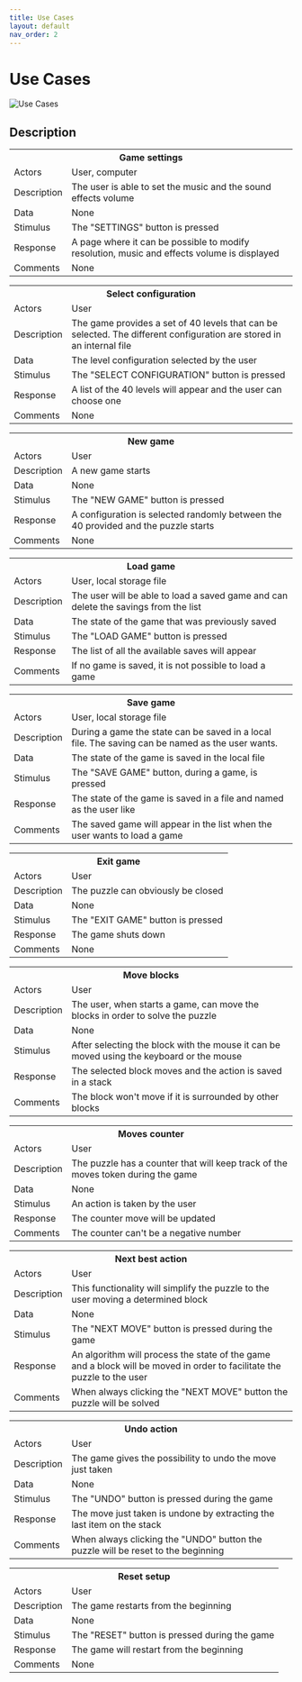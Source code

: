 ```yaml
---
title: Use Cases
layout: default
nav_order: 2
---
```


# Use Cases

![Use Cases]({{site.baseurl}}/assets/diagrams/use_case.svg)

## Description

[//]: # (Game settings)
<table>
    <tr>
        <th colspan="2"> Game settings </th>
    </tr>
    <tr>
        <td>Actors</td>
        <td> User, computer </td>
    </tr>
    <tr>
        <td>Description</td>
        <td> The user is able to set the music and the sound effects volume </td>
    </tr>
    <tr>
        <td>Data</td>
        <td> None </td>
    </tr>
    <tr>
        <td>Stimulus</td>
        <td> The "SETTINGS" button is pressed </td>
    </tr>
    <tr>
        <td>Response</td>
        <td> A page where it can be possible to modify resolution, music and effects volume is displayed </td>
    </tr>
    <tr>
        <td>Comments</td>
        <td> None </td>
    </tr>
</table>

[//]: # (Select configuration)
<table>
    <tr>
        <th colspan="2"> Select configuration </th>
    </tr>
    <tr>
        <td>Actors</td>
        <td> User </td>
    </tr>
    <tr>
        <td>Description</td>
        <td> The game provides a set of 40 levels that can be selected. The different configuration are stored in an internal file  </td>
    </tr>
    <tr>
        <td>Data</td>
        <td> The level configuration selected by the user </td>
    </tr>
    <tr>
        <td>Stimulus</td>
        <td> The "SELECT CONFIGURATION" button is pressed </td>
    </tr>
    <tr>
        <td>Response</td>
        <td> A list of the 40 levels will appear and the user can choose one </td>
    </tr>
    <tr>
        <td>Comments</td>
        <td> None </td>
    </tr>
</table>

[//]: # (New Game)
<table>
    <tr>
        <th colspan="2"> New game </th>
    </tr>
    <tr>
        <td>Actors</td>
        <td> User </td>
    </tr>
    <tr>
        <td>Description</td>
        <td> A new game starts </td>
    </tr>
    <tr>
        <td>Data</td>
        <td> None </td>
    </tr>
    <tr>
        <td>Stimulus</td>
        <td> The "NEW GAME" button is pressed </td>
    </tr>
    <tr>
        <td>Response</td>
        <td> A configuration is selected randomly between the 40 provided and the puzzle starts </td>
    </tr>
    <tr>
        <td>Comments</td>
        <td> None </td>
    </tr>
</table>

[//]: # (Load game)
<table>
    <tr>
        <th colspan="2"> Load game </th>
    </tr>
    <tr>
        <td>Actors</td>
        <td> User, local storage file  </td>
    </tr>
    <tr>
        <td>Description</td>
        <td> The user will be able to load a saved game and can delete the savings from the list  </td>
    </tr>
    <tr>
        <td>Data</td>
        <td> The state of the game that was previously saved </td>
    </tr>
    <tr>
        <td>Stimulus</td>
        <td> The "LOAD GAME" button is pressed </td>
    </tr>
    <tr>
        <td>Response</td>
        <td> The list of all the available saves will appear </td>
    </tr>
    <tr>
        <td>Comments</td>
        <td> If no game is saved, it is not possible to load a game </td>
    </tr>
</table>

[//]: # (Save game)
<table>
    <tr>
        <th colspan="2"> Save game </th>
    </tr>
    <tr>
        <td>Actors</td>
        <td> User, local storage file </td>
    </tr>
    <tr>
        <td>Description</td>
        <td> During a game the state can be saved in a local file. The saving can be named as the user wants. </td>
    </tr>
    <tr>
        <td>Data</td>
        <td> The state of the game is saved in the local file </td>
    </tr>
    <tr>
        <td>Stimulus</td>
        <td> The "SAVE GAME" button, during a game, is pressed </td>
    </tr>
    <tr>
        <td>Response</td>
        <td> The state of the game is saved in a file and named as the user like </td>
    </tr>
    <tr>
        <td>Comments</td>
        <td> The saved game will appear in the list when the user wants to load a game </td>
    </tr>
</table>

[//]: # (Exit game)
<table>
    <tr>
        <th colspan="2"> Exit game </th>
    </tr>
    <tr>
        <td>Actors</td>
        <td> User </td>
    </tr>
    <tr>
        <td>Description</td>
        <td> The puzzle can obviously be closed </td>
    </tr>
    <tr>
        <td>Data</td>
        <td> None </td>
    </tr>
    <tr>
        <td>Stimulus</td>
        <td> The "EXIT GAME" button is pressed </td>
    </tr>
    <tr>
        <td>Response</td>
        <td> The game shuts down </td>
    </tr>
    <tr>
        <td>Comments</td>
        <td> None </td>
    </tr>
</table>

[//]: # (Move blocks)
<table>
    <tr>
        <th colspan="2"> Move blocks </th>
    </tr>
    <tr>
        <td>Actors</td>
        <td> User </td>
    </tr>
    <tr>
        <td>Description</td>
        <td> The user, when starts a game, can move the blocks in order to solve the puzzle </td>
    </tr>
    <tr>
        <td>Data</td>
        <td> None </td>
    </tr>
    <tr>
        <td>Stimulus</td>
        <td> After selecting the block with the mouse it can be moved using the keyboard or the mouse </td>
    </tr>
    <tr>
        <td>Response</td>
        <td> The selected block moves and the action is saved in a stack </td>
    </tr>
    <tr>
        <td>Comments</td>
        <td> The block won't move if it is surrounded by other blocks </td>
    </tr>
</table>

[//]: # (Moves counter)
<table>
    <tr>
        <th colspan="2"> Moves counter </th>
    </tr>
    <tr>
        <td>Actors</td>
        <td> User </td>
    </tr>
    <tr>
        <td>Description</td>
        <td> The puzzle has a counter that will keep track of the moves token during the game </td>
    </tr>
    <tr>
        <td>Data</td>
        <td> None </td>
    </tr>
    <tr>
        <td>Stimulus</td>
        <td> An action is taken by the user </td>
    </tr>
    <tr>
        <td>Response</td>
        <td> The counter move will be updated </td>
    </tr>
    <tr>
        <td>Comments</td>
        <td> The counter can't be a negative number </td>
    </tr>
</table>

[//]: # (Next best action)
<table>
    <tr>
        <th colspan="2"> Next best action  </th>
    </tr>
    <tr>
        <td>Actors</td>
        <td> User </td>
    </tr>
    <tr>
        <td>Description</td>
        <td> This functionality will simplify the puzzle to the user moving a determined block </td>
    </tr>
    <tr>
        <td>Data</td>
        <td> None </td>
    </tr>
    <tr>
        <td>Stimulus</td>
        <td> The "NEXT MOVE" button is pressed during the game </td>
    </tr>
    <tr>
        <td>Response</td>
        <td> An algorithm will process the state of the game and a block will be moved in order to facilitate the puzzle to the user </td>
    </tr>
    <tr>
        <td>Comments</td>
        <td> When always clicking the "NEXT MOVE" button the puzzle will be solved </td>
    </tr>
</table>

[//]: # (Undo action)
<table>
    <tr>
        <th colspan="2"> Undo action </th>
    </tr>
    <tr>
        <td>Actors</td>
        <td> User </td>
    </tr>
    <tr>
        <td>Description</td>
        <td> The game gives the possibility to undo the move just taken </td>
    </tr>
    <tr>
        <td>Data</td>
        <td> None </td>
    </tr>
    <tr>
        <td>Stimulus</td>
        <td> The "UNDO" button is pressed during the game </td>
    </tr>
    <tr>
        <td>Response</td>
        <td> The move just taken is undone by extracting the last item on the stack </td>
    </tr>
    <tr>
        <td>Comments</td>
        <td> When always clicking the "UNDO" button the puzzle will be reset to the beginning </td>
    </tr>
</table>

[//]: # (Reset setup)
<table>
    <tr>
        <th colspan="2"> Reset setup   </th>
    </tr>
    <tr>
        <td>Actors</td>
        <td>User </td>
    </tr>
    <tr>
        <td>Description</td>
        <td>The game restarts from the beginning</td>
    </tr>
    <tr>
        <td>Data</td>
        <td> None </td>
    </tr>
    <tr>
        <td>Stimulus</td>
        <td>The "RESET" button is pressed during the game </td>
    </tr>
    <tr>
        <td>Response</td>
        <td> The game will restart from the beginning </td>
    </tr>
    <tr>
        <td>Comments</td>
        <td> None </td>
    </tr>
    <tr>
</table>

